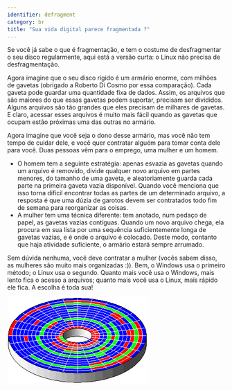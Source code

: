 ```yaml
---
identifier: defragment
category: br
title: "Sua vida digital parece fragmentada ?"
---
```


Se você já sabe o que é fragmentação, e tem o costume de 
desfragmentar o seu disco regularmente, aqui está a versão curta: o 
Linux não precisa de desfragmentação.

Agora imagine que o seu disco rígido é um armário enorme, com milhões 
de gavetas (obrigado a Roberto Di Cosmo por essa comparação). Cada 
gaveta pode guardar uma quantidade fixa de dados. Assim, os arquivos que 
são maiores do que essas gavetas podem suportar, precisam ser divididos. 
Alguns arquivos são tão grandes que eles precisam de milhares de 
gavetas. E claro, acessar esses arquivos é muito mais fácil quando as 
gavetas que ocupam estão próximas uma das outras no armário.

Agora imagine que você seja o dono desse armário, mas você não tem 
tempo de cuidar dele, e você quer contratar alguém para tomar conta dele 
para você. Duas pessoas vêm para o emprego, uma mulher e um homem.

<ul>

<li>O homem tem a seguinte estratégia: apenas esvazia as gavetas quando 
um arquivo é removido, divide qualquer novo arquivo em partes menores, 
do tamanho de uma gaveta, e aleatoriamente guarda cada parte na primeira 
gaveta vazia disponível. Quando você menciona que isso torna difícil 
encontrar todas as partes de um determinado arquivo, a resposta é que 
uma dúzia de garotos devem ser contratados todo fim de semana para 
reorganizar as coisas.</li>

<li>A mulher tem uma técnica diferente: tem anotado, num pedaço de 
papel, as gavetas vazias contíguas. Quando um novo arquivo chega, ela 
procura em sua lista por uma sequência suficientemente longa de gavetas 
vazias, e é onde o arquivo é colocado. Deste modo, contanto que haja 
atividade suficiente, o armário estará sempre arrumado.</li>

</ul>

Sem dúvida nenhuma, você deve contratar a mulher (vocês sabem disso, 
as mulheres são muito mais organizadas :)). Bem, o Windows usa o 
primeiro método; o Linux usa o segundo. Quanto mais você usa o Windows, 
mais lento fica o acesso a arquivos; quanto mais você usa o Linux, mais 
rápido ele fica. A escolha é toda sua!

<img src="/img/defragment.png" />




